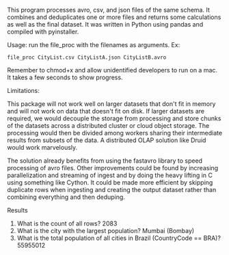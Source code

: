 
This program processes avro, csv, and json files of the same schema.  It combines and deduplicates one or more files and returns some calculations as well as the final dataset.  It was written in Python using pandas and compiled with pyinstaller.
	
Usage: run the file_proc with the filenames as arguments.  Ex: 
  
  `file_proc CityList.csv CityListA.json CityListB.avro`
 
Remember to chmod+x and allow unidentified developers to run on a mac. It takes a few seconds to show progress.

Limitations:
  
This package will not work well on larger datasets that don't fit in memory and will not work on data that doesn't fit on disk.  If larger datasets are required, we would decouple the storage from processing and store chunks of the datasets across a distributed cluster or cloud object storage.  The processing would then be divided among workers sharing their intermediate results from subsets of the data.  A distributed OLAP solution like Druid would work marvelously.   

The solution already benefits from using the fastavro library to speed processing of avro files.  Other improvements could be found by increasing parallelization and streaming of ingest and by doing the heavy lifting in C using something like Cython. It could be made more efficient by skipping duplicate rows when ingesting and creating the output dataset rather than combining everything and then deduping.
		

Results
1. What is the count of all rows? 2083
2. What is the city with the largest population? Mumbai (Bombay)
3. What is the total population of all cities in Brazil (CountryCode == BRA)? 55955012
